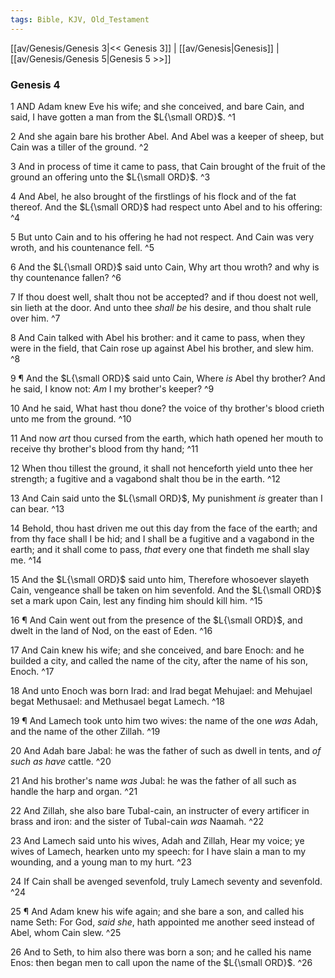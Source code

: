 ```yaml
---
tags: Bible, KJV, Old_Testament
---
```


[[av/Genesis/Genesis 3|<< Genesis 3]] | [[av/Genesis|Genesis]] | [[av/Genesis/Genesis 5|Genesis 5 >>]]

### Genesis 4

1 AND Adam knew Eve his wife; and she conceived, and bare Cain, and said, I have gotten a man from the $L{\small ORD}$. ^1

2 And she again bare his brother Abel. And Abel was a keeper of sheep, but Cain was a tiller of the ground. ^2

3 And in process of time it came to pass, that Cain brought of the fruit of the ground an offering unto the $L{\small ORD}$. ^3

4 And Abel, he also brought of the firstlings of his flock and of the fat thereof. And the $L{\small ORD}$ had respect unto Abel and to his offering: ^4

5 But unto Cain and to his offering he had not respect. And Cain was very wroth, and his countenance fell. ^5

6 And the $L{\small ORD}$ said unto Cain, Why art thou wroth? and why is thy countenance fallen? ^6

7 If thou doest well, shalt thou not be accepted? and if thou doest not well, sin lieth at the door. And unto thee _shall_ _be_ his desire, and thou shalt rule over him. ^7

8 And Cain talked with Abel his brother: and it came to pass, when they were in the field, that Cain rose up against Abel his brother, and slew him. ^8

9 ¶ And the $L{\small ORD}$ said unto Cain, Where _is_ Abel thy brother? And he said, I know not: _Am_ I my brother's keeper? ^9

10 And he said, What hast thou done? the voice of thy brother's blood crieth unto me from the ground. ^10

11 And now _art_ thou cursed from the earth, which hath opened her mouth to receive thy brother's blood from thy hand; ^11

12 When thou tillest the ground, it shall not henceforth yield unto thee her strength; a fugitive and a vagabond shalt thou be in the earth. ^12

13 And Cain said unto the $L{\small ORD}$, My punishment _is_ greater than I can bear. ^13

14 Behold, thou hast driven me out this day from the face of the earth; and from thy face shall I be hid; and I shall be a fugitive and a vagabond in the earth; and it shall come to pass, _that_ every one that findeth me shall slay me. ^14

15 And the $L{\small ORD}$ said unto him, Therefore whosoever slayeth Cain, vengeance shall be taken on him sevenfold. And the $L{\small ORD}$ set a mark upon Cain, lest any finding him should kill him. ^15

16 ¶ And Cain went out from the presence of the $L{\small ORD}$, and dwelt in the land of Nod, on the east of Eden. ^16

17 And Cain knew his wife; and she conceived, and bare Enoch: and he builded a city, and called the name of the city, after the name of his son, Enoch. ^17

18 And unto Enoch was born Irad: and Irad begat Mehujael: and Mehujael begat Methusael: and Methusael begat Lamech. ^18

19 ¶ And Lamech took unto him two wives: the name of the one _was_ Adah, and the name of the other Zillah. ^19

20 And Adah bare Jabal: he was the father of such as dwell in tents, and _of_ _such_ _as_ _have_ cattle. ^20

21 And his brother's name _was_ Jubal: he was the father of all such as handle the harp and organ. ^21

22 And Zillah, she also bare Tubal-cain, an instructer of every artificer in brass and iron: and the sister of Tubal-cain _was_ Naamah. ^22

23 And Lamech said unto his wives, Adah and Zillah, Hear my voice; ye wives of Lamech, hearken unto my speech: for I have slain a man to my wounding, and a young man to my hurt. ^23

24 If Cain shall be avenged sevenfold, truly Lamech seventy and sevenfold. ^24

25 ¶ And Adam knew his wife again; and she bare a son, and called his name Seth: For God, _said_ _she_, hath appointed me another seed instead of Abel, whom Cain slew. ^25

26 And to Seth, to him also there was born a son; and he called his name Enos: then began men to call upon the name of the $L{\small ORD}$. ^26
